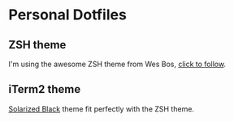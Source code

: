 # Personal Dotfiles

## ZSH theme

I'm using the awesome ZSH theme from Wes Bos, [click to follow](https://github.com/wesbos/Cobalt2-iterm).

## iTerm2 theme

[Solarized Black](https://github.com/altercation/solarized/tree/master/iterm2-colors-solarized) theme fit perfectly with the ZSH theme.
